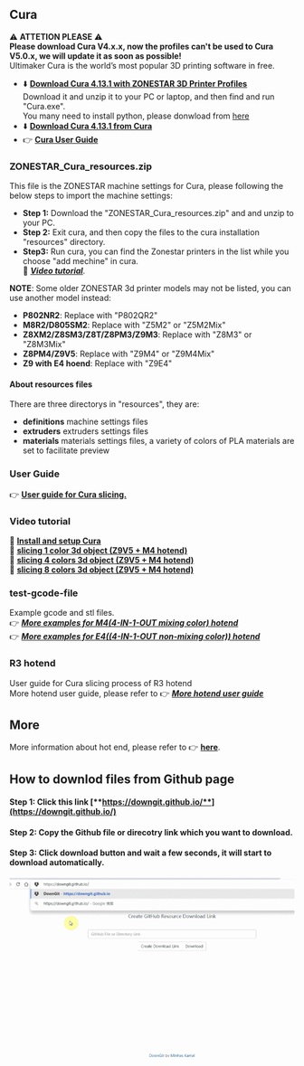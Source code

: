 ## Cura
:warning: **ATTETION PLEASE** :warning:  
**Please download Cura V4.x.x, now the profiles can't be used to Cura V5.0.x, we will update it as soon as possible!**  
Ultimaker Cura is the world’s most popular 3D printing software in free.   
- :arrow_down: [**Download Cura 4.13.1 with ZONESTAR 3D Printer Profiles**](https://github.com/ZONESTAR3D/Slicing-Guide/releases)  
Download it and unzip it to your PC or laptop, and then find and run "Cura.exe".   
You many need to install python, please donwload from [here](https://www.python.org/downloads/windows/)
- :arrow_down: [**Download Cura 4.13.1 from Cura**](https://github.com/Ultimaker/Cura/releases/tag/4.13.1)    
- :point_right: [**Cura User Guide**](https://support.ultimaker.com/hc/en-us/categories/360002327600-Software)  


### ZONESTAR\_Cura_resources.zip  
This file is the ZONESTAR machine settings for Cura, please following the below steps to import the machine settings:  
- **Step 1:** Download the "ZONESTAR_Cura_resources.zip" and and unzip to your PC.   
- **Step 2:** Exit cura, and then copy the files to the cura installation "resources" directory.  
- **Step3:** Run cura, you can find the Zonestar printers in the list while you choose "add mechine" in cura.     
:movie_camera: [***Video tutorial***](https://youtu.be/h2GynyUo7wQ).   

>        
**NOTE**: Some older ZONESTAR 3d printer models may not be listed, you can use another model instead:   
- **P802NR2**:  Replace with "P802QR2"  
- **M8R2/D805SM2**: Replace with "Z5M2" or "Z5M2Mix"     
- **Z8XM2/Z8SM3/Z8T/Z8PM3/Z9M3**: Replace with "Z8M3" or "Z8M3Mix"     
- **Z8PM4/Z9V5**: Replace with "Z9M4" or "Z9M4Mix"      
- **Z9 with E4 hoend**: Replace with "Z9E4"       

#### About resources files 
There are three directorys in "resources", they are:
- **definitions** machine settings files  
- **extruders**   extruders settings files  
- **materials**   materials settings files, a variety of colors of PLA materials are set to facilitate preview  

### User Guide
:point_right: [**User guide for Cura slicing.**](./User%20Guide/Cura%20Slicing%20guide%20for%20Mixing%20Color%20Printer%20V2_1.pdf)
  
### Video tutorial
:movie_camera: [**Install and setup Cura**](https://youtu.be/h2GynyUo7wQ)    
:movie_camera: [**slicing 1 color 3d object (Z9V5 + M4 hotend)**](https://youtu.be/UDgjGRFrELc)  
:movie_camera: [**slicing 4 colors 3d object (Z9V5 + M4 hotend)**](https://youtu.be/hP6Socp-Cz0)    
:movie_camera: [**slicing 8 colors 3d object (Z9V5 + M4 hotend)**](https://youtu.be/qQ6UnTysqK0)  

### test-gcode-file
Example gcode and stl files.  
:point_right: [***More examples for M4(4-IN-1-OUT mixing color) hotend***](https://github.com/ZONESTAR3D/Upgrade-kit-guide/tree/main/HOTEND/M4%20%204-IN-1-OUT%20Mixing%20Color%20Hotend)  
:point_right: [***More examples for E4((4-IN-1-OUT non-mixing color)) hotend***](https://github.com/ZONESTAR3D/Upgrade-kit-guide/tree/main/HOTEND/E4%204-IN-1-OUT%20Non-Mixing%20Color%20Hotend)  

### R3 hotend
User guide for Cura slicing process of R3 hotend   
More hotend user guide, please refer to :point_right: [***More hotend user guide***](https://github.com/ZONESTAR3D/Upgrade-kit-guide/tree/main/HOTEND)  

## More 
More information about hot end, please refer to :point_right: [**here**](https://github.com/ZONESTAR3D/Upgrade-kit-guide/tree/main/HOTEND).

## How to downlod files from Github page
#### Step 1: Click this link [**https://downgit.github.io/**](https://downgit.github.io/) 
#### Step 2: Copy the Github file or direcotry link which you want to download.
#### Step 3: Click download button and wait a few seconds, it will start to download automatically. 
![](https://github.com/ZONESTAR3D/Document-and-User-Guide/blob/master/download.gif)   
